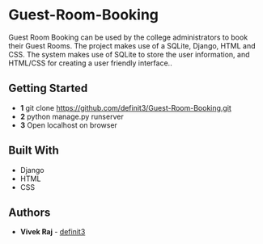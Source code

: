 # Guest-Room-Booking
Guest Room Booking can be used by the college administrators to book their Guest Rooms. 
The project makes use of a SQLite, Django, HTML and CSS. The system makes use of SQLite to store the user information, and HTML/CSS for creating a user friendly interface..

## Getting Started

*	**1** git clone https://github.com/definit3/Guest-Room-Booking.git
*	**2** python manage.py runserver
*	**3** Open localhost on browser


## Built With

*	Django
* HTML
* CSS

## Authors

* **Vivek Raj** - [definit3](https://github.com/definit3)

